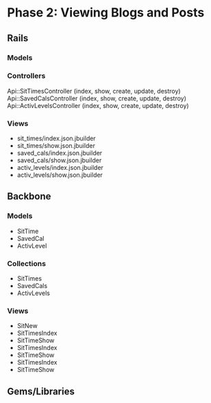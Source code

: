 # Phase 2: Viewing Blogs and Posts

## Rails
### Models

### Controllers
Api::SitTimesController (index, show, create, update, destroy)
Api::SavedCalsController (index, show, create, update, destroy)
Api::ActivLevelsController (index, show, create, update, destroy)

### Views
* sit_times/index.json.jbuilder
* sit_times/show.json.jbuilder
* saved_cals/index.json.jbuilder
* saved_cals/show.json.jbuilder
* activ_levels/index.json.jbuilder
* activ_levels/show.json.jbuilder

## Backbone
### Models
* SitTime
* SavedCal
* ActivLevel

### Collections
* SitTimes
* SavedCals
* ActivLevels

### Views
* SitNew
* SitTimesIndex
* SitTimeShow
* SitTimesIndex
* SitTimeShow
* SitTimesIndex
* SitTimeShow

## Gems/Libraries
